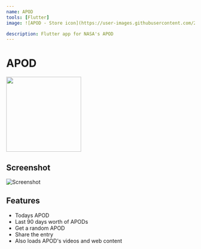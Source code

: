 ```yaml
---
name: APOD
tools: [Flutter]
image: ![APOD - Store icon](https://user-images.githubusercontent.com/26873/129795578-1adbdebe-b3a6-4fef-a24b-f26aceac1fe1.png)

description: Flutter app for NASA's APOD
---
```


# APOD

<a href='https://play.google.com/store/apps/details?id=com.jcalado.apod'><img src='https://user-images.githubusercontent.com/26873/129795823-c52a0a17-68c0-41c8-a8be-6d8a3d8a3803.png' width='200px'/></a>


## Screenshot
![Screenshot](https://user-images.githubusercontent.com/26873/129796064-34b25c8b-8e46-47d8-b5b6-b017a2dbfd5e.png)

## Features
- Todays APOD
- Last 90 days worth of APODs
- Get a random APOD
- Share the entry
- Also loads APOD's videos and web content
